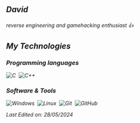 ## <p><em>David</a> 

<p><em>reverse engineering and gamehacking enthusiast 👍</a> 
  
## My Technologies

### Programming languages

<p align="left"> 
  
![C](https://img.shields.io/badge/-C-05122A?style=flat&logo=C&logoColor=A8B9CC)&nbsp;
![C++](https://img.shields.io/badge/-C++-05122A?style=flat&logo=C%2B%2B&logoColor=00599C)&nbsp;


</p>

 ### Software & Tools

 ![Windows](https://img.shields.io/badge/-Windows-05122A%3Fstyle%3Dflat%26logo%3DC%252B%252B%26logoColor%3D00599C?style=flat&logo=windows&color=05122A
)&nbsp;
 ![Linux](https://img.shields.io/badge/-Linux-05122A%3Fstyle%3Dflat%26logo%3DC%252B%252B%26logoColor%3D00599C?style=flat&logo=linux&color=05122A
)&nbsp;
 ![Git](https://img.shields.io/badge/-Git-05122A?style=flat&logo=git)&nbsp;
 ![GitHub](https://img.shields.io/badge/-GitHub-05122A?style=flat&logo=github)&nbsp;
<p align="left">



</p>



Last Edited on: 28/05/2024
